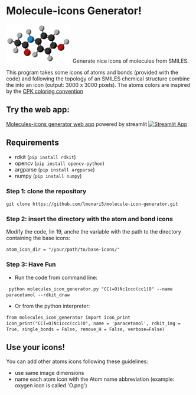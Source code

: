 # Molecule-icons Generator!
<img src="example.png" width=35% height=35%>
Generate nice icons of molecules from SMILES.

This program takes some icons of atoms and bonds (provided with the code) and following the topology of an SMILES chemical structure combine the into an icon (output: 3000 x 3000 pixels).
The atoms colors are inspired by the [CPK coloring convention](https://en.wikipedia.org/wiki/CPK_coloring)

## Try the web app:

[Molecules-icons generator web app](https://molecule-icon-generator.streamlit.app/) powered by streamlit
[![Streamlit App](https://static.streamlit.io/badges/streamlit_badge_black_white.svg)](https://molecule-icon-generator.streamlit.app/)

## Requirements
- rdkit (`pip install rdkit`)
- opencv (`pip install opencv-python`)
- argparse (`pip install argparse`)
- numpy (`pip install numpy`)

### Step 1: clone the repository

```
git clone https://github.com/lmonari5/molecule-icon-generator.git
```

### Step 2: insert the directory with the atom and bond icons

Modify the code, lin 19, anche the variable with the path to the directory containing the base icons:

```
atom_icon_dir = "/your/path/to/base-icons/"
```

### Step 3: Have Fun

- Run the code from command line:

 ```
  python molecules_icon_generator.py "CC(=O)Nc1ccc(cc1)O" --name paracetamol --rdkit_draw
 ```

- Or from the python interpreter:

 ```
 from molecules_icon_generator import icon_print 
 icon_print("CC(=O)Nc1ccc(cc1)O", name = 'paracetamol', rdkit_img = True, single_bonds = False, remove_H = False, verbose=False)
 ```

## Use your icons!

You can add other atoms icons following these guidelines:
- use same image dimensions
- name each atom icon with the Atom name abbreviation (example: oxygen icon is called 'O.png')
